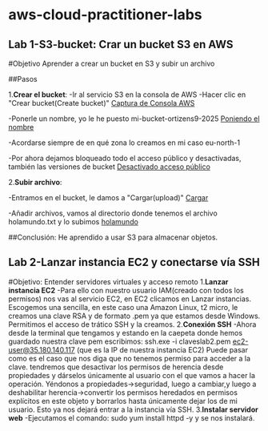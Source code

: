 # aws-cloud-practitioner-labs
## Lab 1-S3-bucket: Crar un bucket S3 en AWS

#Objetivo
Aprender a crear un bucket en S3 y subir un archivo

##Pasos

1.**Crear el bucket**:
 -Ir al servicio S3 en la consola de AWS
 -Hacer clic en "Crear bucket(Create bucket)" [Captura de Consola AWS](/AWS-labs/lab-1-s3-bucket/capturas/2.png)
 
 -Ponerle un nombre, yo le he puesto mi-bucket-ortizens9-2025 [Poniendo el nombre](/AWS-labs/lab-1-s3-bucket/capturas/1.png)
 
 -Acordarse siempre de en qué zona lo creamos en mi caso eu-north-1
 
 -Por ahora dejamos bloqueado todo el acceso público y desactivadas, también las versiones de bucket
 [Desactivado acceso público](/AWS-labs/lab-1-s3-bucket/capturas/3.png)
  
2.**Subir archivo**:

 -Entramos en el bucket, le damos a "Cargar(upload)"  [Cargar](/AWS-labs/lab-1-s3-bucket/capturas/5.png)
 
 -Añadir archivos, vamos al directorio donde tenemos el archivo holamundo.txt y lo subimos [holamundo](/AWS-labs/lab-1-s3-bucket/capturas/6.png)

##Conclusión:
He aprendido a usar S3 para almacenar objetos.

## Lab 2-Lanzar instancia EC2 y conectarse vía SSH
#Objetivo: Entender servidores virtuales y acceso remoto
1.**Lanzar instancia EC2**
-Para ello con nuestro usuario IAM(creado con todos los permisos) nos vas al servicio EC2, en EC2 clicamos en Lanzar instancias.
Escogemos una sencilla, en este caso una Amazon Linux, t2 micro, le creamos una clave RSA y de formato .pem ya que estamos desde Windows.
Permitimos el acceso de trático SSH y la creamos.
2.**Conexión SSH**
-Ahora desde la terminal que tengamos y estando en la caepeta donde hemos guardado nuestra clave pem escribimos: ssh.exe -i claveslab2.pem ec2-user@35.180.140.117 (que es la IP de nuestra instancia EC2)
Puede pasar como es el caso que nos diga que no tenemos permiso para acceder a la clave. tendremos que desactivar los permisos de herencia desde propiedades y dárselos únicamente al usuario con el que vamos a hacer la operación. Yéndonos a propiedades->seguridad, luego a cambiar,y luego a deshabilitar herencia->convertir los permisos heredados en permisos explícitos en este objeto y borrarlos hasta únicamente dejar los de mi usuario. Esto ya nos dejará entrar a la instancia vía SSH.
3.**Instalar servidor web**
-Ejecutamos el comando: sudo yum install httpd -y y se nos instalará.


